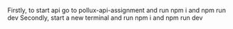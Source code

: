 Firstly, to start api go to pollux-api-assignment and run npm i and npm run dev
Secondly, start a new terminal and run npm i and npm run dev
